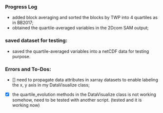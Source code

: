 ### Progress Log

- added block averaging and sorted the blocks by TWP into 4 quartiles as in BB2017;
- obtained the quartile-averaged variables in the 2Dcom SAM output;


### saved dataset for testing:
- saved the quartile-averaged variables into a netCDF data for testing purpose.


### Errors and To-Dos:
- [] need to propagate data attributes in xarray datasets to enable labeling the x, y axis in my DataVisualize class;

- [x] the quartile_evolution methods in the DataVisualize class is not working somehow, need to be tested with another script. (tested and it is working now)


 

